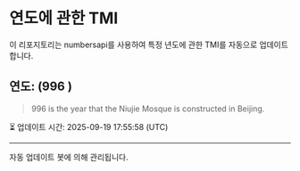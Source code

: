 
# 연도에 관한 TMI

이 리포지토리는 numbersapi를 사용하여 특정 년도에 관한 TMI를 자동으로 업데이트합니다.

## 연도: (996 )
> 996 is the year that the Niujie Mosque is constructed in Beijing.

⏳ 업데이트 시간: 2025-09-19 17:55:58 (UTC)

---
자동 업데이트 봇에 의해 관리됩니다.
